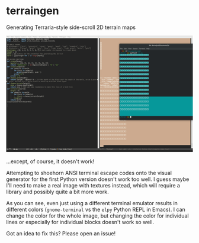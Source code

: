 # terraingen
Generating Terraria-style side-scroll 2D terrain maps

![ja broke it](https://raw.githubusercontent.com/jack-the-coder/terraingen/master/terraingen.png)

...except, of course, it doesn't work!

Attempting to shoehorn ANSI terminal escape codes onto the visual generator for the first Python version doesn't work too well. I guess maybe I'll need to make a real image with textures instead, which will require a library and possibly quite a bit more work. 

As you can see, even just using a different terminal emulator results in different colors (`gnome-terminal` vs the `elpy` Python REPL in Emacs). I can change the color for the whole image, but changing the color for individual lines or especially for individual blocks doesn't work so well. 

Got an idea to fix this? Please open an issue!
